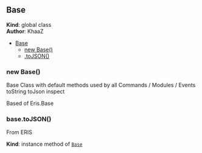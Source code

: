 <a name="Base"></a>

## Base
**Kind**: global class  
**Author**: KhaaZ  

* [Base](#Base)
    * [new Base()](#new_Base_new)
    * [.toJSON()](#Base+toJSON)

<a name="new_Base_new"></a>

### new Base()
Base Class with default methods used by all Commands / Modules / Events
toString
toJson
inspect

Based of Eris.Base

<a name="Base+toJSON"></a>

### base.toJSON()
From ERIS

**Kind**: instance method of [<code>Base</code>](#Base)  
